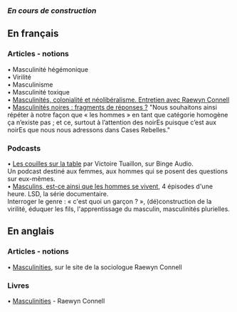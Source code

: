 ### _En cours de construction_

## En français
### Articles - notions
• Masculinité hégémonique  
• Virilité  
• Masculinisme  
• Masculinité toxique  
• [Masculinités, colonialité et néolibéralisme. Entretien avec Raewyn Connell](http://www.contretemps.eu/masculinites-colonialite-et-neoliberalisme-entretien-avec-raewyn-connell/)
• [Masculinités noires : fragments de réponses ?](http://www.cases-rebelles.org/masculinites-noires-fragments-de-reponses/) "Nous souhaitons ainsi répéter à notre façon que « les hommes » en tant que catégorie homogène ça n’existe pas ; et ce, surtout à l’attention des noirEs puisque c’est aux noirEs que nous nous adressons dans Cases Rebelles."

### Podcasts
• [Les couilles sur la table](https://www.binge.audio/category/les-couilles-sur-la-table/) par Victoire Tuaillon, sur Binge Audio.  
Un podcast destiné aux femmes, aux hommes qui se posent des questions sur eux-mêmes.  
• [Masculins, est-ce ainsi que les hommes se vivent](https://www.franceculture.fr/emissions/lsd-la-serie-documentaire/masculins-est-ce-ainsi-que-les-hommes-se-vivent), 4 épisodes d'une heure. LSD, la série documentaire.  
Interroger le genre : « c'est quoi un garçon ? », (dé)construction de la virilité, éduquer les fils, l'apprentissage du masculin, masculinités plurielles.  

## En anglais
### Articles - notions
• [Masculinities](http://www.raewynconnell.net/p/masculinities_20.html), sur le site de la sociologue Raewyn Connell

### Livres 
• [Masculinities](https://www.allenandunwin.com/browse/books/academic-professional/sociology/Masculinities-RW-Connell-9781741145199) - Raewyn Connell
